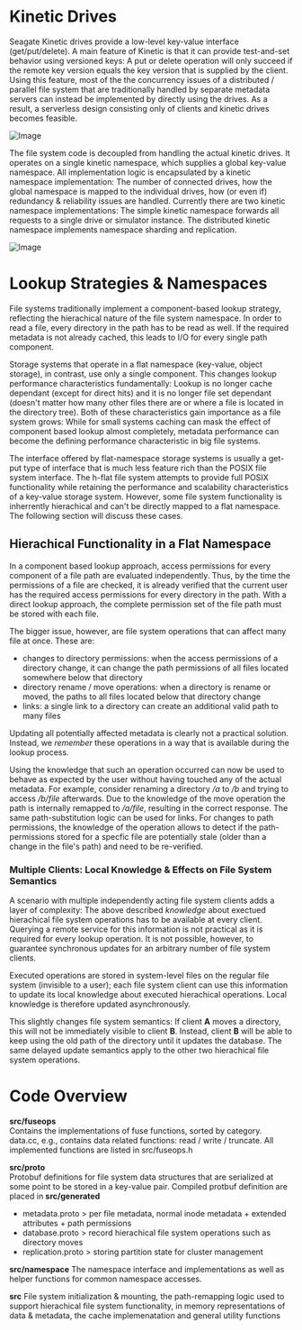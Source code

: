 # Kinetic Drives

Seagate Kinetic drives provide a low-level key-value interface (get/put/delete). A main feature of Kinetic is that it can provide test-and-set behavior using versioned keys: A put or delete operation will only succeed if the remote key version equals the key version that is supplied by the client. Using this feature, most of the the concurrency issues of a distributed / parallel file system that are traditionally handled by separate metadata servers can instead be implemented by directly using the drives. As a result, a serverless design consisting only of clients and kinetic drives becomes feasible. 

![Image](../../wiki/distributed-fs.png?raw=true)

The file system code is decoupled from handling the actual kinetic drives. It operates on a single kinetic namespace, which supplies a global key-value namespace. All implementation logic is encapsulated by a kinetic namespace implementation: The number of connected drives, how the global namespace is mapped to the individual drives, how (or even if) redundancy & reliability issues are handled. Currently there are two kinetic namespace implementations: The simple kinetic namespace forwards all requests to a single drive or simulator instance. The distributed kinetic namespace implements namespace sharding and replication. 

![Image](../../wiki/kinetic-namespace.png?raw=true)


# Lookup Strategies & Namespaces

File systems traditionally implement a component-based lookup strategy, reflecting the hierachical nature of the file system namespace. In order to read a file, every directory in the path has to be read as well. If the required metadata is not already cached, this leads to I/O for every single path component. 

Storage systems that operate in a flat namespace (key-value, object storage), in contrast, use only a single component. This changes lookup performance characteristics fundamentally: Lookup is no longer cache dependant (except for direct hits) and it is no longer file set dependant (doesn't matter how many other files there are or where a file is located in the directory tree). Both of these characteristics gain importance as a file system grows: While for small systems caching can mask the effect of component based lookup almost completely, metadata performance can become the defining performance characteristic in big file systems. 

The interface offered by flat-namespace storage systems is usually a get-put type of interface that is much less feature rich than the POSIX file system interface. The h-flat file system attempts to provide full POSIX functionality while retaining the performance and scalability characteristics of a key-value storage system. However, some file system functionality is inherrently hierachical and can't be directly mapped to a flat namespace. The following section will discuss these cases. 

## Hierachical Functionality in a Flat Namespace

In a component based lookup approach, access permissions for every component of a file path are evaluated independently. Thus, by the time the permissions of a file are checked, it is already verified that the current user has the required access permissions for every directory in the path. With a direct lookup approach, the complete permission set of the file path must be stored with each file. 

The bigger issue, however, are file system operations that can affect many file at once. These are: 

+ changes to directory permissions: when the access permissions of a directory change, it can change the path permissions of all files located somewhere below that directory
+ directory rename / move operations: when a directory is rename or moved, the paths to all files located below that directory change
+ links: a single link to a directory can create an additional valid path to many files

Updating all potentially affected metadata is clearly not a practical solution. Instead, we *remember* these operations in a way that is available during the lookup process. 

Using the knowledge that such an operation occurred can now be used to behave as expected by the user without having touched any of the actual metadata. For example, consider renaming a directory */a* to */b* and trying to access */b/file* afterwards. Due to the knowledge of the move operation the path is internally remapped to */a/file*, resulting in the correct response. The same path-substitution logic can be used for links. For changes to path permissions, the knowledge of the operation allows to detect if the path-permissions stored for a specfic file are potentially stale (older than a change in the file's path) and need to be re-verified. 


### Multiple Clients: Local Knowledge & Effects on File System Semantics
A scenario with multiple independently acting file system clients adds a layer of complexity: The above described *knowledge* about exectued hierachical file system operations has to be available at every client. Querying a remote service for this information is not practical as it is required for every lookup operation. It is not possible, however, to guarantee synchronous updates for an arbitrary number of file system clients. 

Executed operations are stored in system-level files on the regular file system (invisible to a user); each file system client can use this information to update its local knowledge about executed hierachical operations. Local knowledge is therefore updated asynchronously. 

This slightly changes file system semantics: If client **A** moves a directory, this will not be immediately visible to client **B**. Instead, client **B** will be able to keep using the old path of the directory until it updates the database. The same delayed update semantics apply to the other two hierachical file system operations. 


# Code Overview 

**src/fuseops**  
Contains the implementations of fuse functions, sorted by category. data.cc, e.g., contains data related functions: read / write / truncate. All implemented functions are listed in src/fuseops.h

**src/proto**  
Protobuf definitions for file system data structures that are serialized at some point to be stored in a key-value pair. Compiled protbuf definition are placed in **src/generated**  
+ metadata.proto > per file metadata, normal inode metadata + extended attributes + path permissions
+ database.proto > record hierachical file system operations such as directory moves
+ replication.proto > storing partition state for cluster management

**src/namespace** 
The namespace interface and implementations as well as helper functions for common namespace accesses. 

**src**
File system initialization & mounting, the path-remapping logic used to support hierachical file system functionality, in memory representations of data & metadata, the cache implemenatation and general utility functions
